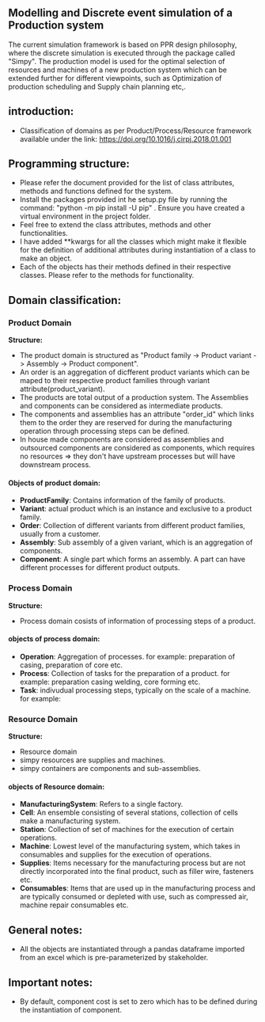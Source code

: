 ## Modelling and Discrete event simulation of a Production system
The current simulation framework is based on PPR design philosophy, where the discrete simulation is executed through the package called "Simpy". The production model is used for the optimal selection of resources and machines of a new production system which can be extended further for different viewpoints, such as Optimization of production scheduling and Supply chain planning etc,.

## introduction:
- Classification of domains as per Product/Process/Resource framework available under the link: https://doi.org/10.1016/j.cirpj.2018.01.001

## Programming structure:
- Please refer the document provided for the list of class attributes, methods and functions defined for the system.
- Install the packages provided int he setup.py file by running the command: "python -m pip install -U pip" . Ensure you have created a virtual environment in the project folder.
- Feel free to extend the class attributes, methods and other functionalities. 
- I have added **kwargs for all the classes which might make it flexible for the definition of additional attributes during instantiation of a class to make an object.
- Each of the objects has their methods defined in their respective classes. Please refer to the methods for functionality.

## Domain classification:
### Product Domain
**Structure:**
- The product domain is structured as "Product family -> Product variant -> Assembly -> Product component".
- An order is an aggregation of dicfferent product variants which can be maped to their respective product families through variant attribute(product_variant).
- The products are total output of a production system. The Assemblies and components can be considered as intermediate products.
- The components and assemblies has an attribute "order_id" which links them to the order they are reserved for during the manufacturing operation through processing steps can be defined.
- In house made components are considered as assemblies and outsourced components are considered as components, which requires no resources => they don't have upstream processes but will have downstream process.

#### Objects of product domain:
- **ProductFamily**: Contains information of the family of products.
- **Variant**: actual product which is an instance and exclusive to a product family.
- **Order**: Collection of different variants from different product families, usually from a customer.
- **Assembly**: Sub assembly of a given variant, which is an  aggregation of components.
- **Component**: A single part which forms an assembly. A part can have different processes for different product outputs.

 
### Process Domain
**Structure:**
- Process domain cosists of information of processing steps of a product. 

#### objects of process domain:
- **Operation**: Aggregation of processes. for example: preparation of casing, preparation of core etc.
- **Process**: Collection of tasks for the preparation of a product. for example: preparation casing welding, core forming etc.
- **Task**: indivudual processing steps, typically on the scale of a machine. for example: 


### Resource Domain
**Structure:**
- Resource domain 
- simpy resources are supplies and machines.
- simpy containers are components and sub-assemblies.

#### objects of Resource domain:
- **ManufacturingSystem**: Refers to a single factory.
- **Cell**: An ensemble consisting of several stations, collection of cells make a manufacturing system.
- **Station**: Collection of set of machines for the execution of certain operations.
- **Machine**: Lowest level of the manufacturing system, which takes in consumables and supplies for the execution of operations.
- **Supplies**: Items necessary for the manufacturing process but are not directly incorporated into the final product, such as filler wire, fasteners etc.
- **Consumables**: Items that are used up in the manufacturing process and are typically consumed or depleted with use, such as compressed air, machine repair consumables etc.


## General notes:
- All the objects are instantiated through a pandas dataframe imported from an excel which is pre-parameterized by stakeholder.

## Important notes:
- By default, component cost is set to zero which has to be defined during the instantiation of component.
